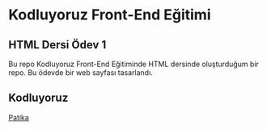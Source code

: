 # Kodluyoruz Front-End Eğitimi 
## HTML Dersi Ödev 1
Bu repo Kodluyoruz Front-End Eğitiminde HTML dersinde oluşturduğum bir repo. Bu ödevde bir web sayfası tasarlandı.

## Kodluyoruz
[Patika](https://www.patika.dev/tr)
